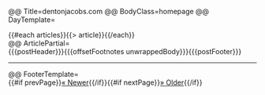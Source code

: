 @@ Title=dentonjacobs.com
@@ BodyClass=homepage
@@ DayTemplate=<div class="day"><div class="articles">{{#each articles}}{{> article}}{{/each}}</div></div>
@@ ArticlePartial=<div class="article">{{{postHeader}}}{{{offsetFootnotes unwrappedBody}}}{{{postFooter}}}<hr /></div>
@@ FooterTemplate=<div class="paginationFooter">{{#if prevPage}}<a href="/page/{{prevPage}}" class="previousPage">&laquo; Newer</a>{{/if}}{{#if nextPage}}<a href="/page/{{nextPage}}" class="nextPage">&raquo; Older</a>{{/if}}</div>
